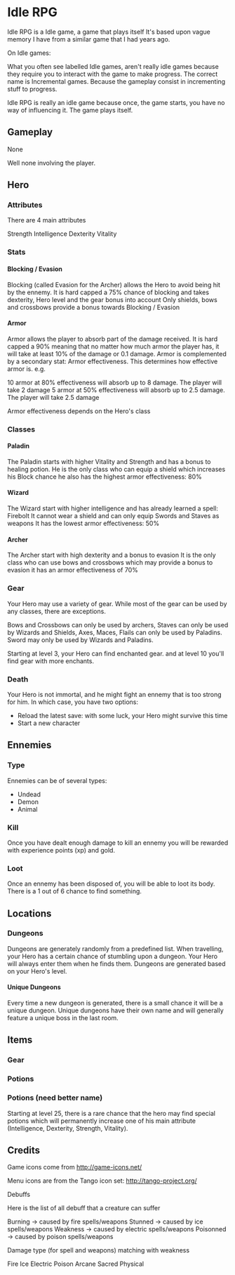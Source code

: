 # Idle RPG

Idle RPG is a Idle game, a game that plays itself
It's based upon vague memory I have from a similar game that I had years ago.

On Idle games:

What you often see labelled Idle games, aren't really idle games because they require you to interact with the game to make progress. The correct name is Incremental games. Because the gameplay consist in incrementing stuff to progress.

Idle RPG is really an idle game because once, the game starts, you have no way of influencing it. The game plays itself.

## Gameplay

None

Well none involving the player.

## Hero

### Attributes

There are 4 main attributes

Strength
Intelligence
Dexterity
Vitality

### Stats

#### Blocking / Evasion

Blocking (called Evasion for the Archer) allows the Hero to avoid being hit by the ennemy.
It is hard capped a 75% chance of blocking and takes dexterity, Hero level and the gear bonus into account
Only shields, bows and crossbows provide a bonus towards Blocking / Evasion

#### Armor

Armor allows the player to absorb part of the damage received. It is hard capped a 90% meaning that no matter how much armor the player has, it will take at least 10% of the damage or 0.1 damage.
Armor is complemented by a secondary stat: Armor effectiveness. 
This determines how effective armor is. e.g.

10 armor at 80% effectiveness will absorb up to 8 damage. The player will take 2 damage
5 armor at 50% effectiveness will absorb up to 2.5 damage. The player will take 2.5 damage

Armor effectiveness depends on the Hero's class


### Classes

#### Paladin

The Paladin starts with higher Vitality and Strength and has a bonus to healing potion.
He is the only class who can equip a shield which increases his Block chance
he also has the highest armor effectiveness: 80%


#### Wizard

The Wizard start with higher intelligence and has already learned a spell: Firebolt
It cannot wear a shield and can only equip Swords and Staves as weapons
It has the lowest armor effectiveness: 50%


#### Archer

The Archer start with high dexterity and a bonus to evasion
It is the only class who can use bows and crossbows which may provide a bonus to evasion
it has an armor effectiveness of 70%

### Gear

Your Hero may use a variety of gear. While most of the gear can be used by any classes, there are exceptions.

Bows and Crossbows can only be used by archers, Staves can only be used by Wizards and Shields, Axes, Maces, Flails can only be used by Paladins. Sword may only be used by Wizards and Paladins.

Starting at level 3, your Hero can find enchanted gear. and at level 10 you'll find gear with more enchants.


### Death

Your Hero is not immortal, and he might fight an ennemy that is too strong for him. In which case, you have two options:

* Reload the latest save: with some luck, your Hero might survive this time
* Start a new character


## Ennemies

### Type

Ennemies can be of several types:

* Undead
* Demon
* Animal

### Kill

Once you have dealt enough damage to kill an ennemy you will be rewarded with experience points (xp) and gold.

### Loot

Once an ennemy has been disposed of, you will be able to loot its body. There is a 1 out of 6 chance to find something. 


## Locations

### Dungeons

Dungeons are generately randomly from a predefined list. When travelling, your Hero has a certain chance of stumbling upon a dungeon.
Your Hero will always enter them when he finds them.
Dungeons are generated based on your Hero's level.

#### Unique Dungeons

Every time a new dungeon is generated, there is a small chance it will be a unique dungeon. Unique dungeons have their own name and will generally feature a unique boss in the last room.

## Items

### Gear

### Potions



### Potions (need better name)

Starting at level 25, there is a rare chance that the hero may find special potions which will permanently increase one of his main attribute (Intelligence, Dexterity, Strength, Vitality). 



## Credits

Game icons come from http://game-icons.net/

Menu icons are from the Tango icon set: http://tango-project.org/


Debuffs

Here is the list of all debuff that a creature can suffer

Burning     -> caused by fire spells/weapons
Stunned     -> caused by ice spells/weapons
Weakness    -> caused by electric spells/weapons
Poisonned   -> caused by poison spells/weapons

Damage type (for spell and weapons) matching with weakness

Fire
Ice
Electric
Poison
Arcane
Sacred
Physical